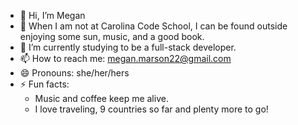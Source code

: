- 👋 Hi, I’m Megan
- 👀 When I am not at Carolina Code School, I can be found outside enjoying some sun, music, and a good book. 
- 🌱 I’m currently studying to be a full-stack developer. 
- 📫 How to reach me: megan.marson22@gmail.com
- 😄 Pronouns: she/her/hers
- ⚡ Fun facts:
   - Music and coffee keep me alive. 
   - I love traveling, 9 countries so far and plenty more to go! 

<!---
mfmarson/mfmarson is a ✨ special ✨ repository because its `README.md` (this file) appears on your GitHub profile.
You can click the Preview link to take a look at your changes.
--->
